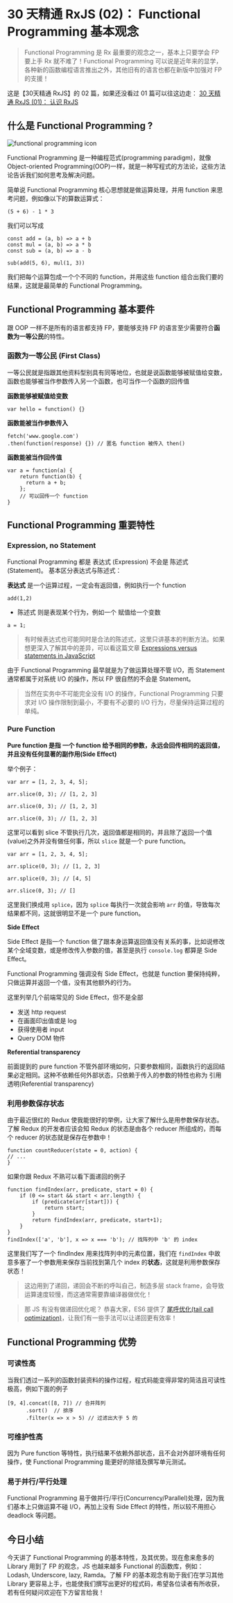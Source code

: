 # 30 天精通 RxJS (02)： Functional Programming 基本观念

> 
> 
> Functional Programming 是 Rx 最重要的观念之一，基本上只要学会 FP 要上手 Rx 就不难了！Functional Programming 可以说是近年来的显学，各种新的函数编程语言推出之外，其他旧有的语言也都在新版中加强对 FP 的支援！
> 
> 

这是【30天精通 RxJS】的 02 篇，如果还没看过 01 篇可以往这边走：
[30 天精通 RxJS (01)： 认识 RxJS](https://github.com/ShaofeiZi/30-days-proficient-in-rxjs/blob/master/30%20%E5%A4%A9%E7%B2%BE%E9%80%9A%20RxJS%20(01)%EF%BC%9A%E8%AE%A4%E8%AF%86%20RxJS.md)

## 什么是 Functional Programming ?

![functional programming icon](https://res.cloudinary.com/dohtkyi84/image/upload/v1481362001/cover/%E8%9E%A2%E5%B9%95%E5%BF%AB%E7%85%A7_2016-12-10_%E4%B8%8B%E5%8D%885.26.11_mgc7al.png)

Functional Programming 是一种编程范式(programming paradigm)，就像 Object-oriented Programming(OOP)一样，就是一种写程式的方法论，这些方法论告诉我们如何思考及解决问题。

简单说 Functional Programming 核心思想就是做运算处理，并用 function 来思考问题，例如像以下的算数运算式：

```
(5 + 6) - 1 * 3

```

我们可以写成

```
const add = (a, b) => a + b
const mul = (a, b) => a * b
const sub = (a, b) => a - b

sub(add(5, 6), mul(1, 3))

```

我们把每个运算包成一个个不同的 function，并用这些 function 组合出我们要的结果，这就是最简单的 Functional Programming。

## Functional Programming 基本要件

跟 OOP 一样不是所有的语言都支持 FP，要能够支持 FP 的语言至少需要符合**函数为一等公民**的特性。

### 函数为一等公民 (First Class)

一等公民就是指跟其他资料型别具有同等地位，也就是说函数能够被赋值给变数，函数也能够被当作参数传入另一个函数，也可当作一个函数的回传值

**函数能够被赋值给变数**

```
var hello = function() {}

```

**函数能被当作参数传入**

```
fetch('www.google.com')
.then(function(response) {}) // 匿名 function 被传入 then()

```

**函数能被当作回传值**

```
var a = function(a) {
	return function(b) {
	  return a + b;
	}; 
	// 可以回传一个 function
}

```

## Functional Programming 重要特性

### Expression, no Statement

Functional Programming 都是 表达式 (Expression) 不会是 陈述式(Statement)。
基本区分表达式与陈述式：

**表达式** 是一个运算过程，一定会有返回值，例如执行一个 function

```
add(1,2)

```

*   陈述式 则是表现某个行为，例如一个 赋值给一个变数

```
a = 1;

```

> 
> 
> 有时候表达式也可能同时是合法的陈述式，这里只讲基本的判断方法。如果想更深入了解其中的差异，可以看这篇文章 [Expressions versus statements in JavaScript](http://www.2ality.com/2012/09/expressions-vs-statements.html)
> 
> 

由于 Functional Programming 最早就是为了做运算处理不管 I/O，而 Statement 通常都属于对系统 I/O 的操作，所以 FP 很自然的不会是 Statement。

> 
> 
> 当然在实务中不可能完全没有 I/O 的操作，Functional Programming 只要求对 I/O 操作限制到最小，不要有不必要的 I/O 行为，尽量保持运算过程的单纯。
> 
> 

### Pure Function

**Pure function 是指 一个 function 给予相同的参数，永远会回传相同的返回值，并且没有任何显著的副作用(Side Effect)**

举个例子：

```
var arr = [1, 2, 3, 4, 5];

arr.slice(0, 3); // [1, 2, 3]

arr.slice(0, 3); // [1, 2, 3]

arr.slice(0, 3); // [1, 2, 3]

```

这里可以看到 slice 不管执行几次，返回值都是相同的，并且除了返回一个值(value)之外并没有做任何事，所以 `slice` 就是一个 pure function。

```
var arr = [1, 2, 3, 4, 5];

arr.splice(0, 3); // [1, 2, 3]

arr.splice(0, 3); // [4, 5]

arr.slice(0, 3); // []

```

这里我们换成用 `splice`，因为 `splice` 每执行一次就会影响 `arr` 的值，导致每次结果都不同，这就很明显不是一个 pure function。

**Side Effect**

Side Effect 是指一个 function 做了跟本身运算返回值没有关系的事，比如说修改某个全域变数，或是修改传入参数的值，甚至是执行 `console.log` 都算是 Side Effect。

Functional Programming 强调没有 Side Effect，也就是 function 要保持纯粹，只做运算并返回一个值，没有其他额外的行为。

这里列举几个前端常见的 Side Effect，但不是全部

*   发送 http request
*   在画面印出值或是 log
*   获得使用者 input
*   Query DOM 物件

**Referential transparency**

前面提到的 pure function 不管外部环境如何，只要参数相同，函数执行的返回结果必定相同。这种不依赖任何外部状态，只依赖于传入的参数的特性也称为 引用透明(Referential transparency)

### 利用参数保存状态

由于最近很红的 Redux 使我能很好的举例，让大家了解什么是用参数保存状态。了解 Redux 的开发者应该会知 Redux 的状态是由各个 reducer 所组成的，而每个 reducer 的状态就是保存在参数中！

```
function countReducer(state = 0, action) {
// ...
}

```

如果你跟 Redux 不熟可以看下面递回的例子

```
function findIndex(arr, predicate, start = 0) {
    if (0 <= start && start < arr.length) {
        if (predicate(arr[start])) {
            return start;
        }
        return findIndex(arr, predicate, start+1);
    }
}
findIndex(['a', 'b'], x => x === 'b'); // 找阵列中 'b' 的 index

```

这里我们写了一个 findIndex 用来找阵列中的元素位置，我们在 `findIndex` 中故意多塞了一个参数用来保存当前找到第几个 index 的**状态**，这就是利用参数保存状态！

> 
> 
> 这边用到了递回，递回会不断的呼叫自己，制造多层 stack frame，会导致运算速度较慢，而这通常需要靠编译器做优化！
> 
> 

> 
> 
> 那 JS 有没有做递回优化呢？ 恭喜大家，ES6 提供了 [尾呼优化(tail call optimization)](http://www.2ality.com/2015/06/tail-call-optimization.html)，让我们有一些手法可以让递回更有效率！
> 
> 

## Functional Programming 优势

### 可读性高

当我们透过一系列的函数封装资料的操作过程，程式码能变得非常的简洁且可读性极高，例如下面的例子

```
[9, 4].concat([8, 7]) // 合并阵列
      .sort()  // 排序
      .filter(x => x > 5) // 过滤出大于 5 的

```

### 可维护性高

因为 Pure function 等特性，执行结果不依赖外部状态，且不会对外部环境有任何操作，使 Functional Programming 能更好的除错及撰写单元测试。

### 易于并行/平行处理

Functional Programming 易于做并行/平行(Concurrency/Parallel)处理，因为我们基本上只做运算不碰 I/O，再加上没有 Side Effect 的特性，所以较不用担心 deadlock 等问题。

## 今日小结

今天讲了 Functional Programming 的基本特性，及其优势。现在愈来愈多的 Library 用到了 FP 的观念，JS 也越来越多 Functional 的函数库，例如：Lodash, Underscore, lazy, Ramda。了解 FP 的基本观念有助于我们在学习其他 Library 更容易上手，也能使我们撰写出更好的程式码，希望各位读者有所收获，若有任何疑问欢迎在下方留言给我！